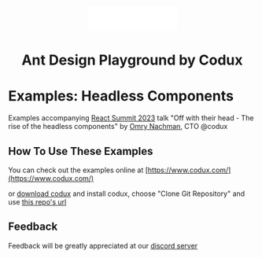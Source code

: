 <div align="center">  
    <img height="50"src="./src/assets/codux.svg"/>  
    <h1 >Ant Design Playground by Codux</h1>
</div>

# Examples: Headless Components

Examples accompanying [React Summit 2023](https://reactsummit.com/) talk "Off with their head - The rise of the headless components" by [Omry Nachman](https://www.linkedin.com/in/omrynachman/), CTO @codux

## How To Use These Examples

You can check out the examples online at [https://www.codux.com/](https://www.codux.com/)

or [download codux](https://www.codux.com/download) and install codux, choose "Clone Git Repository" and use [this repo's url](https://github.com/codux-demos/headless.git)

## Feedback

Feedback will be greatly appreciated at our [discord server](https://discord.com/channels/1047628695675863150/1078055547112263750)
